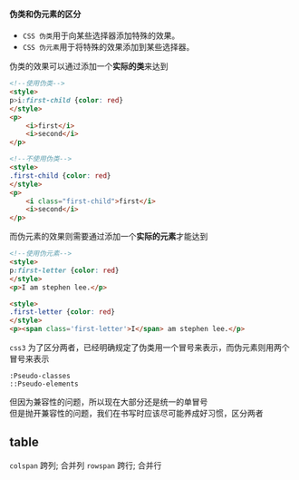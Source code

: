 #### 伪类和伪元素的区分

- `CSS 伪类`用于向某些选择器添加特殊的效果。
- `CSS 伪元素`用于将特殊的效果添加到某些选择器。

伪类的效果可以通过添加一个**实际的类**来达到

```html
<!--使用伪类-->
<style>
p>i:first-child {color: red}
</style>
<p>
    <i>first</i>
    <i>second</i>
</p>
```
```html
<!--不使用伪类-->
<style>
.first-child {color: red}
</style>
<p>
    <i class="first-child">first</i>
    <i>second</i>
</p>
```

而伪元素的效果则需要通过添加一个**实际的元素**才能达到
```html
<!--使用伪元素-->
<style>
p:first-letter {color: red}
</style>
<p>I am stephen lee.</p>
```
```html
<style>
.first-letter {color: red}
</style>
<p><span class='first-letter'>I</span> am stephen lee.</p>
```

`css3` 为了区分两者，已经明确规定了伪类用一个冒号来表示，而伪元素则用两个冒号来表示
```
:Pseudo-classes
::Pseudo-elements
```
但因为兼容性的问题，所以现在大部分还是统一的单冒号   
但是抛开兼容性的问题，我们在书写时应该尽可能养成好习惯，区分两者


## table
`colspan` 跨列; 合并列
`rowspan` 跨行; 合并行
